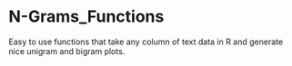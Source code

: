 # N-Grams_Functions
Easy to use functions that take any column of text data in R and generate nice unigram and bigram plots. 

